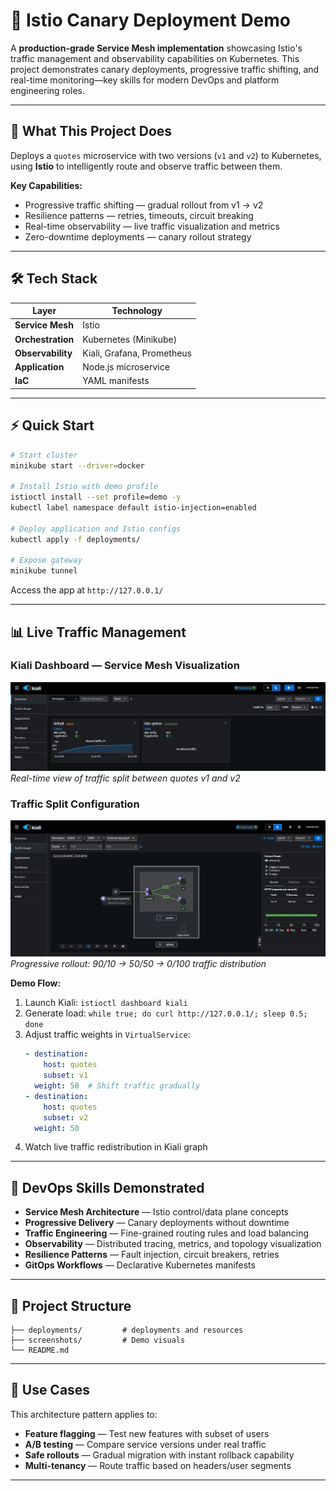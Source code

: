 # 🧭 Istio Canary Deployment Demo

A **production-grade Service Mesh implementation** showcasing Istio's traffic management and observability capabilities on Kubernetes. This project demonstrates canary deployments, progressive traffic shifting, and real-time monitoring—key skills for modern DevOps and platform engineering roles.

---

## 🚀 What This Project Does

Deploys a `quotes` microservice with two versions (`v1` and `v2`) to Kubernetes, using **Istio** to intelligently route and observe traffic between them.

**Key Capabilities:**
- Progressive traffic shifting — gradual rollout from v1 → v2
- Resilience patterns — retries, timeouts, circuit breaking
- Real-time observability — live traffic visualization and metrics
- Zero-downtime deployments — canary rollout strategy

---

## 🛠️ Tech Stack

| Layer | Technology |
|-------|-----------|
| **Service Mesh** | Istio |
| **Orchestration** | Kubernetes (Minikube) |
| **Observability** | Kiali, Grafana, Prometheus |
| **Application** | Node.js microservice |
| **IaC** | YAML manifests |

---

## ⚡ Quick Start

```bash
# Start cluster
minikube start --driver=docker

# Install Istio with demo profile
istioctl install --set profile=demo -y
kubectl label namespace default istio-injection=enabled

# Deploy application and Istio configs
kubectl apply -f deployments/

# Expose gateway
minikube tunnel
```

Access the app at `http://127.0.0.1/`

---

## 📊 Live Traffic Management

### Kiali Dashboard — Service Mesh Visualization
![Istio Traffic Distribution](screenshots/istiodash.png)
*Real-time view of traffic split between quotes v1 and v2*

### Traffic Split Configuration
![Canary Deployment](screenshots/canary.png)
*Progressive rollout: 90/10 → 50/50 → 0/100 traffic distribution*

**Demo Flow:**
1. Launch Kiali: `istioctl dashboard kiali`
2. Generate load: `while true; do curl http://127.0.0.1/; sleep 0.5; done`
3. Adjust traffic weights in `VirtualService`:
   ```yaml
   - destination:
       host: quotes
       subset: v1
     weight: 50  # Shift traffic gradually
   - destination:
       host: quotes
       subset: v2
     weight: 50
   ```
4. Watch live traffic redistribution in Kiali graph

---

## 💼 DevOps Skills Demonstrated

- **Service Mesh Architecture** — Istio control/data plane concepts  
- **Progressive Delivery** — Canary deployments without downtime  
- **Traffic Engineering** — Fine-grained routing rules and load balancing  
- **Observability** — Distributed tracing, metrics, and topology visualization  
- **Resilience Patterns** — Fault injection, circuit breakers, retries  
- **GitOps Workflows** — Declarative Kubernetes manifests

---

## 📁 Project Structure

```
├── deployments/         # deployments and resources
├── screenshots/         # Demo visuals
└── README.md
```

---

## 🎯 Use Cases

This architecture pattern applies to:
- **Feature flagging** — Test new features with subset of users
- **A/B testing** — Compare service versions under real traffic
- **Safe rollouts** — Gradual migration with instant rollback capability
- **Multi-tenancy** — Route traffic based on headers/user segments

---